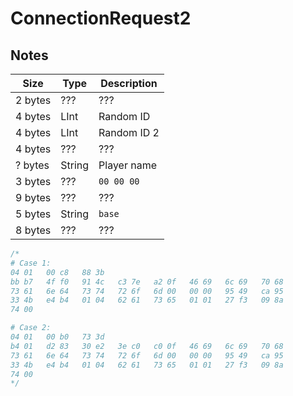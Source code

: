 # ConnectionRequest2

## Notes

| Size    | Type   | Description |
| ------- | ------ | ----------- |
| 2 bytes | ???    | ???         |
| 4 bytes | LInt   | Random ID   |
| 4 bytes | LInt   | Random ID 2 |
| 4 bytes | ???    | ???         |
| ? bytes | String | Player name |
| 3 bytes | ???    | `00 00 00`  |
| 9 bytes | ???    | ???         |
| 5 bytes | String | `base`      |
| 8 bytes | ???    | ???         |

```javascript
/*
# Case 1:
04 01   00 c8   88 3b
bb b7   4f f0   91 4c   c3 7e   a2 0f   46 69   6c 69   70 68
73 61   6e 64   73 74   72 6f   6d 00   00 00   95 49   ca 95
33 4b   e4 b4   01 04   62 61   73 65   01 01   27 f3   09 8a
74 00

# Case 2:
04 01   00 b0   73 3d
b4 01   d2 83   30 e2   3e c0   c0 0f   46 69   6c 69   70 68
73 61   6e 64   73 74   72 6f   6d 00   00 00   95 49   ca 95
33 4b   e4 b4   01 04   62 61   73 65   01 01   27 f3   09 8a
74 00
*/
```
